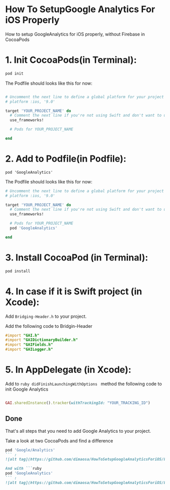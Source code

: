 # How To SetupGoogle Analytics For iOS Properly

How to setup GoogleAnalytics for iOS properly, without Firebase in CocoaPods
# 1. Init CocoaPods(in Terminal): <br>
```ruby
pod init
```

The Podfile should looks like this for now:  

```ruby

# Uncomment the next line to define a global platform for your project
# platform :ios, '9.0'

target 'YOUR_PROJECT_NAME' do
  # Comment the next line if you're not using Swift and don't want to use dynamic frameworks
  use_frameworks!

  # Pods for YOUR_PROJECT_NAME

end

```
# 2. Add to Podfile(in Podfile): <br>
```pod 'GoogleAnalytics'```

The Podfile should looks like this for now:  

```ruby
# Uncomment the next line to define a global platform for your project
# platform :ios, '9.0'

target 'YOUR_PROJECT_NAME' do
  # Comment the next line if you're not using Swift and don't want to use dynamic frameworks
  use_frameworks!

  # Pods for YOUR_PROJECT_NAME
  pod 'GoogleAnalytics'

end

```
# 3. Install CocoaPod (in Terminal): <br>
```ruby
pod install
```

# 4. In case if it is <b>Swift</b> project (in Xcode):

Add `Bridging-Header.h` to your project.

Add the following code to Bridgin-Header <br>
```Objective-C 
#import "GAI.h"
#import "GAIDictionaryBuilder.h"
#import "GAIFields.h"
#import "GAILogger.h" 
```

# 5. In AppDelegate  (in Xcode):

Add to ```ruby didFinishLaunchingWithOptions ``` method the following code to init Google Analytics

```ruby 

GAI.sharedInstance().tracker(withTrackingId: "YOUR_TRACKING_ID")

```
## Done

That's all steps that you need to add Google Analytics to your project.

Take a look at two CocoaPods and find a difference 
```ruby
pod 'Google/Analytics'
``` :
![alt tag](https://github.com/dimaosa/HowToSetupGoogleAnalyticsForiOS/blob/master/Images/Google_Analytics.png)

And with ```ruby
pod 'GoogleAnalytics'
``` :
![alt tag](https://github.com/dimaosa/HowToSetupGoogleAnalyticsForiOS/blob/master/Images/GoogleAnalytics.png)

